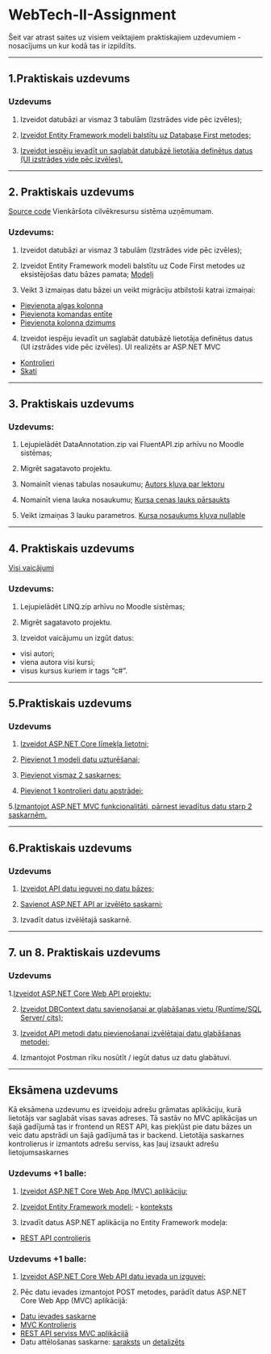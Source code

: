# WebTech-II-Assignment
Šeit var atrast saites uz visiem veiktajiem praktiskajiem uzdevumiem - nosacījums un kur kodā tas ir izpildīts.

---

## 1.Praktiskais uzdevums

### Uzdevums
1. Izveidot datubāzi ar vismaz 3 tabulām (Izstrādes vide pēc izvēles);

2. [Izveidot Entity Framework modeli balstītu uz Database First metodes;](https://github.com/RS22060/NewsArticleWebSite/tree/main/NewsArticleWebSite/Models)

3. [Izveidot iespēju ievadīt un saglabāt datubāzē lietotāja definētus datus (UI izstrādes vide pēc izvēles).](https://github.com/RS22060/NewsArticleWebSite/tree/main/NewsArticleWebSite)

---

## 2. Praktiskais uzdevums
[Source code](https://github.com/RS22060/HumanResourceSystem)
Vienkāršota cilvēkresursu sistēma uzņēmumam.

### Uzdevums:
1. Izveidot datubāzi ar vismaz 3 tabulām (Izstrādes vide pēc izvēles);

2. Izveidot Entity Framework modeli balstītu uz Code First metodes uz eksistējošas datu bāzes pamata;
[Modeļi](https://github.com/RS22060/HumanResourceSystem/tree/main/HumanResourceSystem/Models)

3. Veikt 3 izmaiņas datu bāzei un veikt migrāciju atbilstoši katrai izmaiņai:
- [Pievienota algas kolonna](https://github.com/RS22060/HumanResourceSystem/blob/main/HumanResourceSystem/Migrations/202309191734269_AddedSalaryColumn.cs)
- [Pievienota komandas entīte](https://github.com/RS22060/HumanResourceSystem/blob/main/HumanResourceSystem/Migrations/202309191736168_AddedTeamEntity.cs)
- [Pievienota kolonna dzimums](https://github.com/RS22060/HumanResourceSystem/blob/main/HumanResourceSystem/Migrations/202309191739277_AddedTeamsRelationshipToDepartment.cs)

4. Izveidot iespēju ievadīt un saglabāt datubāzē lietotāja definētus datus (UI izstrādes vide pēc izvēles). UI realizēts ar ASP.NET MVC
- [Kontrolieri](https://github.com/RS22060/HumanResourceSystem/tree/main/HumanResourceSystem/Controllers)
- [Skati](https://github.com/RS22060/HumanResourceSystem/tree/main/HumanResourceSystem/Views)

---

## 3. Praktiskais uzdevums

### Uzdevums:
1. Lejupielādēt DataAnnotation.zip vai FluentAPI.zip arhīvu no Moodle sistēmas;

2. Migrēt sagatavoto projektu.

3. Nomainīt vienas tabulas nosaukumu;
[Autors kļuva par lektoru](https://github.com/RS22060/FluentAPITask/blob/main/FluentAPI/Migrations/202312021712177_AuthorBecameLecturer.cs)

4. Nomainīt viena lauka nosaukumu;
[Kursa cenas lauks pārsaukts](https://github.com/RS22060/FluentAPITask/blob/main/FluentAPI/Migrations/202312021714257_CoursePriceFieldRenamed.cs)

5. Veikt izmaiņas 3 lauku parametros.
[Kursa nosaukums kļuva nullable](https://github.com/RS22060/FluentAPITask/blob/main/FluentAPI/Migrations/202312021719038_FieldParamsAdded.cs)

---

## 4. Praktiskais uzdevums 
[Visi vaicājumi](https://github.com/RS22060/Queries/blob/main/Queries/Program.cs)

### Uzdevums:
1. Lejupielādēt LINQ.zip arhīvu no Moodle sistēmas;

2. Migrēt sagatavoto projektu.

3. Izveidot vaicājumu un izgūt datus: 
 - visi autori;
 - viena autora visi kursi;
 - visus kursus kuriem ir tags “c#”.

---

## 5.Praktiskais uzdevums

### Uzdevums
1. [Izveidot ASP.NET Core līmekļa lietotni;](https://github.com/RS22060/BookStore/tree/main/BookStore)

2. [Pievienot 1 modeli datu uzturēšanai;](https://github.com/RS22060/BookStore/blob/main/BookStore/Models/Book.cs)

3. [Pievienot vismaz 2 saskarnes;](https://github.com/RS22060/BookStore/tree/main/BookStore/Views/Author)

4. [Pievienot 1 kontrolieri datu apstrādei;](https://github.com/RS22060/BookStore/blob/main/BookStore/Controllers/AuthorController.cs)

5.[Izmantojot ASP.NET MVC funkcionalitāti, pārnest ievadītus datu starp 2 saskarnēm.](https://github.com/RS22060/BookStore/blob/main/BookStore/Views/Author/Index.cshtml)


---

## 6.Praktiskais uzdevums

### Uzdevums
1. [Izveidot API datu ieguvei no datu bāzes;](https://github.com/RS22060/NewsletterAPI/tree/main/NewsletterAPI)

2. [Savienot ASP.NET API ar izvēlēto saskarni;](https://github.com/RenarsS/newsletter/blob/main/src/App.js)

3. Izvadīt datus izvēlētajā saskarnē.

---

## 7. un 8. Praktiskais uzdevums

### Uzdevums

1.[Izveidot ASP.NET Core Web API projektu;](https://github.com/RS22060/ToDoListAPI/tree/main/ToDoListAPI)

2. [Izveidot DBContext datu savienošanai ar glabāšanas vietu (Runtime/SQL Server/ cits);](https://github.com/RS22060/ToDoListAPI/blob/main/ToDoListAPI/ToDoContext.cs)

3. [Izveidot API metodi datu pievienošanai izvēlētajai datu glabāšanas metodei;](https://github.com/RS22060/ToDoListAPI/blob/main/ToDoListAPI/Controllers/NotesController.cs)

4. Izmantojot Postman rīku nosūtīt / iegūt datus uz datu glabātuvi.

---

## Eksāmena uzdevums
Kā eksāmena uzdevumu es izveidoju adrešu grāmatas aplikāciju, kurā lietotājs var saglabāt visas savas adreses. Tā sastāv no
MVC aplikācijas un šajā gadījumā tas ir frontend un REST API, kas piekļūst pie datu bāzes un veic datu apstrādi un šajā gadījumā tas ir backend.
Lietotāja saskarnes kontrolierus ir izmantots adrešu serviss, kas ļauj izsaukt adrešu lietojumsaskarnes 

### Uzdevums +1 balle:
1. [Izveidot ASP.NET Core Web App (MVC) aplikāciju;](https://github.com/RS22060/AddresskbookAPI/tree/main/AdressbookApp)

2. [Izveidot Entity Framework modeli;](https://github.com/RS22060/AddresskbookAPI/blob/main/AddresskbookAPI/Models/Address.cs) - [konteksts](https://github.com/RS22060/AddresskbookAPI/blob/main/AddresskbookAPI/Infrastructure/AddressContext.cs)

3. Izvadīt datus ASP.NET aplikācija no Entity Framework modeļa:
- [REST API controlieris]([https://github.com/RS22060/AddresskbookAPI/blob/main/AddresskbookAPI/Infrastructure/AddressContext.cs](https://github.com/RS22060/AddresskbookAPI/blob/main/AddresskbookAPI/Controllers/AddressesController.cs))

### Uzdevums +1 balle:
1. [Izveidot ASP.NET Core Web API datu ievada un izguvei;](https://github.com/RS22060/AddresskbookAPI/tree/main/AddresskbookAPI)

2. Pēc datu ievades izmantojot POST metodes, parādīt datus ASP.NET Core Web App (MVC) aplikācijā:
 - [Datu ievades saskarne](https://github.com/RS22060/AddresskbookAPI/blob/main/AdressbookApp/Views/Addresses/Create.cshtml)
 - [MVC Kontrolieris](https://github.com/RS22060/AddresskbookAPI/blob/main/AdressbookApp/Controllers/AddressesController.cs)
 - [REST API serviss MVC aplikācijā](https://github.com/RS22060/AddresskbookAPI/blob/main/AdressbookApp/Infrastructure/AddressService.cs)
 - Datu attēlošanas saskarne: [saraksts](https://github.com/RS22060/AddresskbookAPI/blob/main/AdressbookApp/Views/Addresses/Index.cshtml) un [detalizēts](https://github.com/RS22060/AddresskbookAPI/blob/main/AdressbookApp/Views/Addresses/Details.cshtml)

